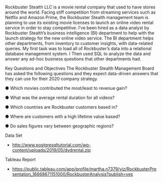 Rockbuster Stealth LLC is a movie rental company that used to have stores around the
world. Facing stiff competition from streaming services such as Netflix and Amazon Prime,
the Rockbuster Stealth management team is planning to use its existing movie licenses to
launch an online video rental service in order to stay competitive.
I’ve been hired as a data analyst by Rockbuster Stealth’s business intelligence (BI)
department to help with the launch strategy for the new online video service. The BI
department helps other departments, from inventory to customer insights, with data-related
queries. My first task was to load all of Rockbuster’s data into a relational database
management system. I Then used SQL to analyze the data and answer any
ad-hoc business questions that other departments had.


Key Questions and Objectives
The Rockbuster Stealth Management Board has asked the following questions and
they expect data-driven answers that they can use for their 2020 company strategy. 

● Which movies contributed the most/least to revenue gain?

● What was the average rental duration for all videos?

● Which countries are Rockbuster customers based in?

● Where are customers with a high lifetime value based?

● Do sales figures vary between geographic regions?

Data Set
- http://www.postgresqltutorial.com/wp-content/uploads/2019/05/dvdrental.zip

Tableau Report 
- https://public.tableau.com/app/profile/martha.n7379/viz/RockbusterPresentation_16668671151000/RockbusterAnalysis?publish=yes
